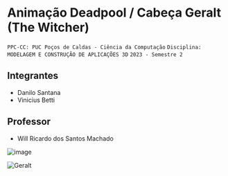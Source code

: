 # Animação Deadpool / Cabeça Geralt (The Witcher)

`PPC-CC: PUC Poços de Caldas - Ciência da Computação`
`Disciplina: MODELAGEM E CONSTRUÇÃO DE APLICAÇÕES 3D`
`2023 - Semestre 2`

## Integrantes

- Danilo Santana
- Vinicius Betti

## Professor

- Will Ricardo dos Santos Machado
  
![image](https://github.com/ICEI-PUC-Minas-PPC-CC/ppc-cc-2023-2-mod3d-noite-deadpool/assets/86479028/6f5413cd-3c15-4eb7-a19b-7fbbf54a5363)

![Geralt](https://github.com/ICEI-PUC-Minas-PPC-CC/ppc-cc-2023-2-mod3d-noite-deadpool/assets/86479028/a3a39330-2fb5-4950-9ef2-44b1952a2b02)
